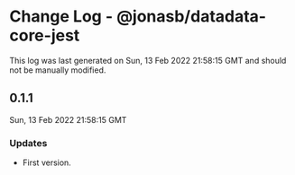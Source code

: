 # Change Log - @jonasb/datadata-core-jest

This log was last generated on Sun, 13 Feb 2022 21:58:15 GMT and should not be manually modified.

## 0.1.1
Sun, 13 Feb 2022 21:58:15 GMT

### Updates

- First version.

